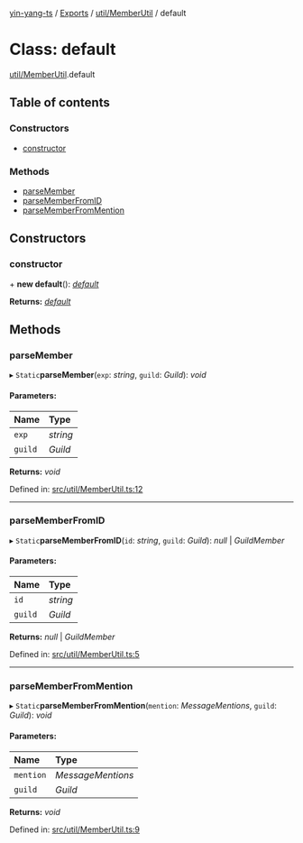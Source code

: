 [yin-yang-ts](../README.md) / [Exports](../modules.md) / [util/MemberUtil](../modules/util_memberutil.md) / default

# Class: default

[util/MemberUtil](../modules/util_memberutil.md).default

## Table of contents

### Constructors

- [constructor](util_memberutil.default.md#constructor)

### Methods

- [parseMember](util_memberutil.default.md#parsemember)
- [parseMemberFromID](util_memberutil.default.md#parsememberfromid)
- [parseMemberFromMention](util_memberutil.default.md#parsememberfrommention)

## Constructors

### constructor

\+ **new default**(): [*default*](util_memberutil.default.md)

**Returns:** [*default*](util_memberutil.default.md)

## Methods

### parseMember

▸ `Static`**parseMember**(`exp`: *string*, `guild`: *Guild*): *void*

#### Parameters:

Name | Type |
:------ | :------ |
`exp` | *string* |
`guild` | *Guild* |

**Returns:** *void*

Defined in: [src/util/MemberUtil.ts:12](https://github.com/DetroitWhiskey136/ying-yang-ts/blob/112e06c/src/util/MemberUtil.ts#L12)

___

### parseMemberFromID

▸ `Static`**parseMemberFromID**(`id`: *string*, `guild`: *Guild*): *null* \| *GuildMember*

#### Parameters:

Name | Type |
:------ | :------ |
`id` | *string* |
`guild` | *Guild* |

**Returns:** *null* \| *GuildMember*

Defined in: [src/util/MemberUtil.ts:5](https://github.com/DetroitWhiskey136/ying-yang-ts/blob/112e06c/src/util/MemberUtil.ts#L5)

___

### parseMemberFromMention

▸ `Static`**parseMemberFromMention**(`mention`: *MessageMentions*, `guild`: *Guild*): *void*

#### Parameters:

Name | Type |
:------ | :------ |
`mention` | *MessageMentions* |
`guild` | *Guild* |

**Returns:** *void*

Defined in: [src/util/MemberUtil.ts:9](https://github.com/DetroitWhiskey136/ying-yang-ts/blob/112e06c/src/util/MemberUtil.ts#L9)
